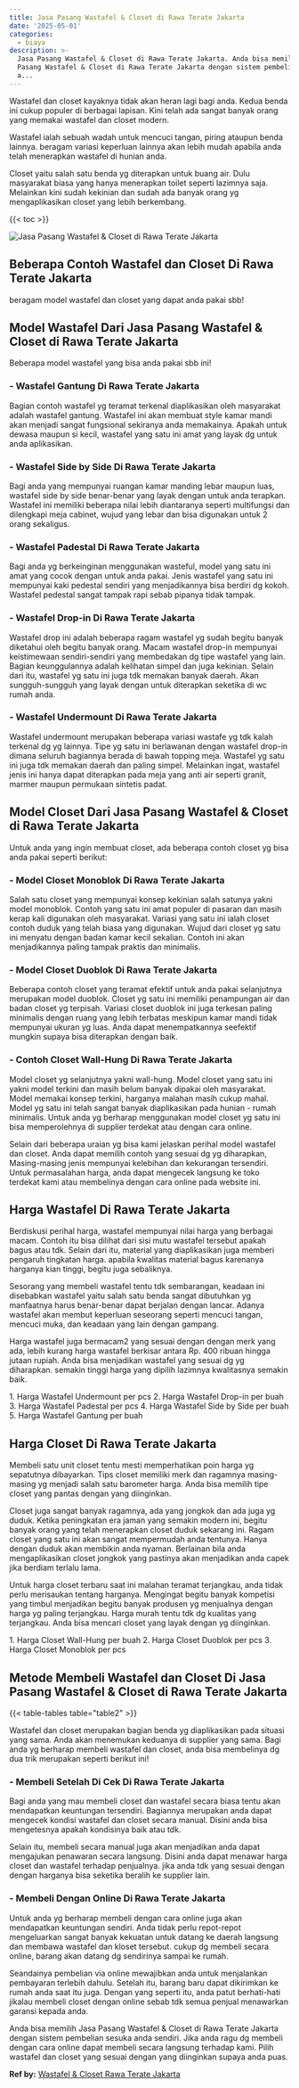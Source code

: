 ```yaml
---
title: Jasa Pasang Wastafel & Closet di Rawa Terate Jakarta
date: '2025-05-01'
categories:
  - biaya
description: >-
  Jasa Pasang Wastafel & Closet di Rawa Terate Jakarta. Anda bisa memilih Jasa
  Pasang Wastafel & Closet di Rawa Terate Jakarta dengan sistem pembelian sesuka
  a...
---
```


Wastafel dan closet kayaknya tidak akan heran lagi bagi anda. Kedua benda ini cukup populer di berbagai lapisan. Kini telah ada sangat banyak orang yang memakai wastafel dan closet modern.

Wastafel ialah sebuah wadah untuk mencuci tangan, piring ataupun benda lainnya. beragam variasi keperluan lainnya akan lebih mudah apabila anda telah menerapkan wastafel di hunian anda.

Closet yaitu salah satu benda yg diterapkan untuk buang air. Dulu masyarakat biasa yang hanya menerapkan toilet seperti lazimnya saja. Melainkan kini sudah kekinian dan sudah ada banyak orang yg mengaplikasikan closet yang lebih berkembang.

{{< toc >}}

![Jasa Pasang Wastafel & Closet di Rawa Terate Jakarta](/images/wastafel-closet-murah60.png)

## Beberapa Contoh Wastafel dan Closet Di Rawa Terate Jakarta

beragam model wastafel dan closet yang dapat anda pakai sbb!

## Model Wastafel Dari Jasa Pasang Wastafel & Closet di Rawa Terate Jakarta

Beberapa model wastafel yang bisa anda pakai sbb ini!

### \- Wastafel Gantung Di Rawa Terate Jakarta

Bagian contoh wastafel yg teramat terkenal diaplikasikan oleh masyarakat adalah wastafel gantung. Wastafel ini akan membuat style kamar mandi akan menjadi sangat fungsional sekiranya anda memakainya. Apakah untuk dewasa maupun si kecil, wastafel yang satu ini amat yang layak dg untuk anda aplikasikan.

### \- Wastafel Side by Side Di Rawa Terate Jakarta

Bagi anda yang mempunyai ruangan kamar manding lebar maupun luas, wastafel side by side benar-benar yang layak dengan untuk anda terapkan. Wastafel ini memiliki beberapa nilai lebih diantaranya seperti multifungsi dan dilengkapi meja cabinet, wujud yang lebar dan bisa digunakan untuk 2 orang sekaligus.

### \- Wastafel Padestal Di Rawa Terate Jakarta

Bagi anda yg berkeinginan menggunakan wasteful, model yang satu ini amat yang cocok dengan untuk anda pakai. Jenis wastafel yang satu ini mempunyai kaki pedestal sendiri yang menjadikannya bisa berdiri dg kokoh. Wastafel pedestal sangat tampak rapi sebab pipanya tidak tampak.

### \- Wastafel Drop-in Di Rawa Terate Jakarta

Wastafel drop ini adalah beberapa ragam wastafel yg sudah begitu banyak diketahui oleh begitu banyak orang. Macam wastafel drop-in mempunyai keistimewaan sendiri-sendiri yang membedakan dg tipe wastafel yang lain. Bagian keunggulannya adalah kelihatan simpel dan juga kekinian. Selain dari itu, wastafel yg satu ini juga tdk memakan banyak daerah. Akan sungguh-sungguh yang layak dengan untuk diterapkan seketika di wc rumah anda.

### \- Wastafel Undermount Di Rawa Terate Jakarta

Wastafel undermount merupakan beberapa variasi wastafe yg tdk kalah terkenal dg yg lainnya. Tipe yg satu ini berlawanan dengan wastafel drop-in dimana seluruh bagiannya berada di bawah topping meja. Wastafel yg satu ini juga tdk memakan daerah dan paling simpel. Melainkan ingat, wastafel jenis ini hanya dapat diterapkan pada meja yang anti air seperti granit, marmer maupun permukaan sintetis padat.

## Model Closet Dari Jasa Pasang Wastafel & Closet di Rawa Terate Jakarta

Untuk anda yang ingin membuat closet, ada beberapa contoh closet yg bisa anda pakai seperti berikut:

### \- Model Closet Monoblok Di Rawa Terate Jakarta

Salah satu closet yang mempunyai konsep kekinian salah satunya yakni model monoblok. Contoh yang satu ini amat populer di pasaran dan masih kerap kali digunakan oleh masyarakat. Variasi yang satu ini ialah closet contoh duduk yang telah biasa yang digunakan. Wujud dari closet yg satu ini menyatu dengan badan kamar kecil sekalian. Contoh ini akan menjadikannya paling tampak praktis dan minimalis.

### \- Model Closet Duoblok Di Rawa Terate Jakarta

Beberapa contoh closet yang teramat efektif untuk anda pakai selanjutnya merupakan model duoblok. Closet yg satu ini memiliki penampungan air dan badan closet yg terpisah. Variasi closet duoblok ini juga terkesan paling minimalis dengan ruang yang lebih terbatas meskipun kamar mandi tidak mempunyai ukuran yg luas. Anda dapat menempatkannya seefektif mungkin supaya bisa diterapkan dengan baik.

### \- Contoh Closet Wall-Hung Di Rawa Terate Jakarta

Model closet yg selanjutnya yakni wall-hung. Model closet yang satu ini yakni model terkini dan masih belum banyak dipakai oleh masyarakat. Model memakai konsep terkini, harganya malahan masih cukup mahal. Model yg satu ini telah sangat banyak diaplikasikan pada hunian - rumah minimalis. Untuk anda yg berharap menggunakan model closet yg satu ini bisa memperolehnya di supplier terdekat atau dengan cara online.

Selain dari beberapa uraian yg bisa kami jelaskan perihal model wastafel dan closet. Anda dapat memilih contoh yang sesuai dg yg diharapkan, Masing-masing jenis mempunyai kelebihan dan kekurangan tersendiri. Untuk permasalahan harga, anda dapat mengecek langsung ke toko terdekat kami atau membelinya dengan cara online pada website ini.

## Harga Wastafel Di Rawa Terate Jakarta

Berdiskusi perihal harga, wastafel mempunyai nilai harga yang berbagai macam. Contoh itu bisa dilihat dari sisi mutu wastafel tersebut apakah bagus atau tdk. Selain dari itu, material yang diaplikasikan juga memberi pengaruh tingkatan harga. apabila kwalitas material bagus karenanya harganya kian tinggi, begitu juga sebaliknya.

Sesorang yang membeli wastafel tentu tdk sembarangan, keadaan ini disebabkan wastafel yaitu salah satu benda sangat dibutuhkan yg manfaatnya harus benar-benar dapat berjalan dengan lancar. Adanya wastafel akan membut keperluan seseorang seperti mencuci tangan, mencuci muka, dan keadaan yang lain dengan gampang.

Harga wastafel juga bermacam2 yang sesuai dengan dengan merk yang ada, lebih kurang harga wastafel berkisar antara Rp. 400 ribuan hingga jutaan rupiah. Anda bisa menjadikan wastafel yang sesuai dg yg diharapkan. semakin tinggi harga yang dipilih lazimnya kwalitasnya semakin baik.

1\. Harga Wastafel Undermount per pcs 2. Harga Wastafel Drop-in per buah 3. Harga Wastafel Padestal per pcs 4. Harga Wastafel Side by Side per buah 5. Harga Wastafel Gantung per buah

## Harga Closet Di Rawa Terate Jakarta

Membeli satu unit closet tentu mesti memperhatikan poin harga yg sepatutnya dibayarkan. Tips closet memiliki merk dan ragamnya masing-masing yg menjadi salah satu barometer harga. Anda bisa memilih tipe closet yang pantas dengan yang diinginkan.

Closet juga sangat banyak ragamnya, ada yang jongkok dan ada juga yg duduk. Ketika peningkatan era jaman yang semakin modern ini, begitu banyak orang yang telah menerapkan closet duduk sekarang ini. Ragam closet yang satu ini akan sangat mempermudah anda tentunya. Hanya dengan duduk akan membikin anda nyaman. Berlainan bila anda mengaplikasikan closet jongkok yang pastinya akan menjadikan anda capek jika berdiam terlalu lama.

Untuk harga closet terbaru saat ini malahan teramat terjangkau, anda tidak perlu merisaukan tentang harganya. Mengingat begitu banyak kompetisi yang timbul menjadikan begitu banyak produsen yg menjualnya dengan harga yg paling terjangkau. Harga murah tentu tdk dg kualitas yang terjangkau. Anda bisa mencari closet yang layak dengan yg diinginkan.

1\. Harga Closet Wall-Hung per buah 2. Harga Closet Duoblok per pcs 3. Harga Closet Monoblok per pcs

## Metode Membeli Wastafel dan Closet Di Jasa Pasang Wastafel & Closet di Rawa Terate Jakarta

{{< table-tables table="table2" >}}

Wastafel dan closet merupakan bagian benda yg diaplikasikan pada situasi yang sama. Anda akan menemukan keduanya di supplier yang sama. Bagi anda yg berharap membeli wastafel dan closet, anda bisa membelinya dg dua trik merupakan seperti berikut ini!

### \- Membeli Setelah Di Cek Di Rawa Terate Jakarta

Bagi anda yang mau membeli closet dan wastafel secara biasa tentu akan mendapatkan keuntungan tersendiri. Bagiannya merupakan anda dapat mengecek kondisi wastafel dan closet secara manual. Disini anda bisa mengetesnya apakah kondisinya baik atau tdk.

Selain itu, membeli secara manual juga akan menjadikan anda dapat mengajukan penawaran secara langsung. Disini anda dapat menawar harga closet dan wastafel terhadap penjualnya. jika anda tdk yang sesuai dengan dengan harganya bisa seketika beralih ke supplier lain.

### \- Membeli Dengan Online Di Rawa Terate Jakarta

Untuk anda yg berharap membeli dengan cara online juga akan mendapatkan keuntungan sendiri. Anda tidak perlu repot-repot mengeluarkan sangat banyak kekuatan untuk datang ke daerah langsung dan membawa wastafel dan kloset tersebut. cukup dg membeli secara online, barang akan datang dg sendirinya sampai ke rumah.

Seandainya pembelian via online mewajibkan anda untuk menjalankan pembayaran terlebih dahulu. Setelah itu, barang baru dapat dikirimkan ke rumah anda saat itu juga. Dengan yang seperti itu, anda patut berhati-hati jikalau membeli closet dengan online sebab tdk semua penjual menawarkan garansi kepada anda.

Anda bisa memilih Jasa Pasang Wastafel & Closet di Rawa Terate Jakarta dengan sistem pembelian sesuka anda sendiri. Jika anda ragu dg membeli dengan cara online dapat membeli secara langsung terhadap kami. Pilih wastafel dan closet yang sesuai dengan yang diinginkan supaya anda puas.

**Ref by:** [Wastafel & Closet Rawa Terate Jakarta](https://id.wikipedia.org/wiki/Wastafel)
